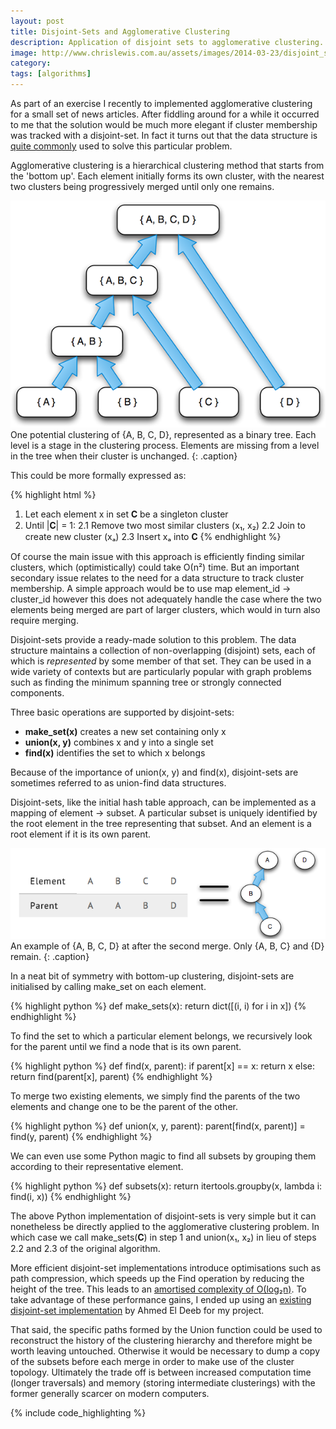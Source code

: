```yaml
---
layout: post
title: Disjoint-Sets and Agglomerative Clustering
description: Application of disjoint sets to agglomerative clustering.
image: http://www.chrislewis.com.au/assets/images/2014-03-23/disjoint_set_representation.png
category:
tags: [algorithms]
---
```


As part of an exercise I recently to implemented agglomerative clustering for a small set of news articles. After fiddling around for a while it occurred to me that the solution would be much more elegant if cluster membership was tracked with a disjoint-set. In fact it turns out that the data structure is [quite commonly](http://ocw.mit.edu/courses/electrical-engineering-and-computer-science/6-046j-design-and-analysis-of-algorithms-spring-2012/lecture-notes/MIT6_046JS12_lec21.pdf) used to solve this particular problem.

Agglomerative clustering is a hierarchical clustering method that starts from the 'bottom up'. Each element initially forms its own cluster, with the nearest two clusters being progressively merged until only one remains.

<!--break-->

![example cluster](/assets/images/2014-03-23/clusters.png)
One potential clustering of {A, B, C, D},  represented as a binary tree. Each level is a stage in the clustering process. Elements are missing from a level in the tree when their cluster is unchanged.
{: .caption}

This could be more formally expressed as:

{% highlight html %}
1. Let each element x in set 𝐂 be a singleton cluster
2. Until |𝐂| = 1:
	2.1 Remove two most similar clusters (x₁, x₂)
	2.2 Join to create new cluster (xₐ)
	2.3 Insert xₐ into 𝐂
{% endhighlight %}

Of course the main issue with this approach is efficiently finding similar clusters, which (optimistically) could take Ο(n²) time. But an important secondary issue relates to the need for a data structure to track cluster membership. A simple approach would be to use map element_id → cluster_id however this does not adequately handle the case where the two elements being merged are part of larger clusters, which would in turn also require merging.

Disjoint-sets provide a ready-made solution to this problem. The data structure maintains a collection of non-overlapping (disjoint) sets, each of which is *represented* by some member of that set. They can be used in a wide variety of contexts but are particularly popular with graph problems such as finding the minimum spanning tree or strongly connected components.

Three basic operations are supported by disjoint-sets:

- **make_set(x)** creates a new set containing only x
- **union(x, y)** combines x and y into a single set
- **find(x)** identifies the set to which x belongs

Because of the importance of union(x, y) and find(x), disjoint-sets are sometimes referred to as union-find data structures.

Disjoint-sets, like the initial hash table approach, can be implemented as a mapping of element → subset. A particular subset is uniquely identified by the root element in the tree representing that subset. And an element is a root element if it is its own parent.

![disjoint set representation](/assets/images/2014-03-23/disjoint_set_representation.png)
An example of {A, B, C, D} at after the second merge. Only {A, B, C} and {D} remain.
{: .caption}

In a neat bit of symmetry with bottom-up clustering, disjoint-sets are initialised by calling make_set on each element.

{% highlight python %}
def make_sets(x):
    return dict([(i, i) for i in x])
{% endhighlight %}

To find the set to which a particular element belongs, we recursively look for the parent until we find a node that is its own parent.

{% highlight python %}
def find(x, parent):
    if parent[x] == x:
        return x
    else:
        return find(parent[x], parent)
{% endhighlight %}

To merge two existing elements, we simply find the parents of the two elements and change one to be the parent of the other.

{% highlight python %}
def union(x, y, parent):
    parent[find(x, parent)] = find(y, parent)
{% endhighlight %}

We can even use some Python magic to find all subsets by grouping them according to their representative element.

{% highlight python %}
def subsets(x):
    return itertools.groupby(x, lambda i: find(i, x))
{% endhighlight %}

The above Python implementation of disjoint-sets is very simple but it can nonetheless be directly applied to the agglomerative clustering problem. In which case we call make_sets(𝐂) in step 1 and union(x₁, x₂) in lieu of steps 2.2 and 2.3 of the original algorithm.

More efficient disjoint-set implementations introduce optimisations such as path compression, which speeds up the Find operation by reducing the height of the tree. This leads to an [amortised complexity of Ο(log₂n)](http://en.wikipedia.org/wiki/Proof_of_O%28log*n%29_time_complexity_of_union%E2%80%93find). To take advantage of these performance gains, I ended up using an [existing disjoint-set implementation](http://code.activestate.com/recipes/577225-union-find/) by Ahmed El Deeb for my project.

That said, the specific paths formed by the Union function could be used to reconstruct the history of the clustering hierarchy and therefore might be worth leaving untouched. Otherwise it would be necessary to dump a copy of the subsets before each merge in order to make use of the cluster topology. Ultimately the trade off is between increased computation time (longer traversals) and memory (storing intermediate clusterings) with the former generally scarcer on modern computers.

{% include code_highlighting %}
